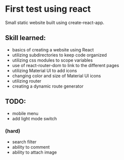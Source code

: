 # First test using react

Small static website built using create-react-app.

## Skill learned:

- basics of creating a website using React
- utilizing subdirectories to keep code organized
- utilizing css modules to scope variables
- use of react-router-dom to link to the different pages
- utilizing Material UI to add icons
- changing color and size of Material UI icons
- utilizing router
- creating a dynamic route generator

## TODO:

<!-- - stretch 2nd image in home -->
<!-- - hover effects -->

- mobile menu
- add light mode switch

### (hard)

- search filter
- ability to comment
- ability to attach image
